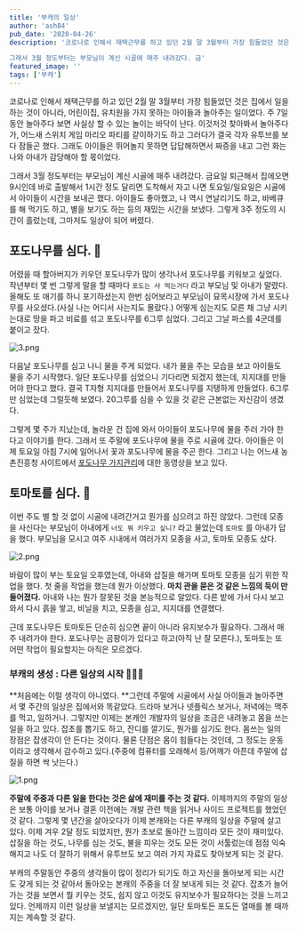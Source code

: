 ```yaml
---
title: '부캐의 일상'
author: 'ash84'
pub_date: '2020-04-26'
description: '코로나로 인해서 재택근무를 하고 있던 2월 말 3월부터 가장 힘들었던 것은 집에서 일을 하는 것이 아니라, 어린이집, 유치원을 가지 못하는 아이들과 놀아주는 일이었다. 주 7일 동안 놀아주다 보면 사실상 할 수 있는 놀이는 바닥이 난다. 이것저것 찾아봐서 놀아주다가, 어느새 스위치 게임 마리오 파티를 같이하기도 하고 그러다가 결국 각자 유투브를 보다 잠들곤 했다. 그래도 아이들은 뛰어놀지 못하면 답답해하면서 짜증을 내고 그런 화는 나와 아내가 감당해야 할 몫이었다. 

그래서 3월 정도부터는 부모님이 계신 시골에 매주 내려갔다. 금'
featured_image: ''
tags: ['부캐']
---
```


코로나로 인해서 재택근무를 하고 있던 2월 말 3월부터 가장 힘들었던 것은 집에서 일을 하는 것이 아니라, 어린이집, 유치원을 가지 못하는 아이들과 놀아주는 일이었다. 주 7일 동안 놀아주다 보면 사실상 할 수 있는 놀이는 바닥이 난다. 이것저것 찾아봐서 놀아주다가, 어느새 스위치 게임 마리오 파티를 같이하기도 하고 그러다가 결국 각자 유투브를 보다 잠들곤 했다. 그래도 아이들은 뛰어놀지 못하면 답답해하면서 짜증을 내고 그런 화는 나와 아내가 감당해야 할 몫이었다. 

그래서 3월 정도부터는 부모님이 계신 시골에 매주 내려갔다. 금요일 퇴근해서 집에오면 9시인데 바로 출발해서 1시간 정도 달리면 도착해서 자고 나면 토요일/일요일은 시골에서 아이들이 시간을 보내곤 했다. 아이들도 좋아했고, 나 역시 연날리기도 하고, 바베큐를 해 먹기도 하고, 별을 보기도 하는 등의 재밌는 시간을 보냈다. 그렇게 3주 정도의 시간이 흘렀는데, 그마저도 일상이 되어 버렸다. 

## 포도나무를 심다. 🍇

어렸을 때 할아버지가 키우던 포도나무가 많이 생각나서 포도나무를 키워보고 싶었다. 작년부터 몇 번 그렇게 말을 할 때마다 `포도는 사 먹는거다` 라고 부모님 및 아내가 말렸다. 올해도 또 애기를 하니 포기하셨는지 한번 심어보라고 부모님이 묘목시장에 가서 포도나무를 사오셨다.(사실 나는 어디서 사는지도 몰랐다.) 어떻게 심는지도 모른 채 그냥 시키는대로 땅을 파고 비료를 섞고 포도나무를 6그루 심었다. 그리고 그날 파스를 4군데를 붙이고 잤다. 


![3.png](https://s3.ap-northeast-2.amazonaws.com/static.ash84.io/images/blog/sub-character/3.png)

다음날 포도나무를 심고 나니 물을 주게 되었다. 내가 물을 주는 모습을 보고 아이들도 물을 주기 시작했다. 일단 포도나무를 심었으니 기다리면 되겠지 했는데, 지지대를 만들어야 한다고 했다. 결국 T자형 지지대를 만들어서 포도나무를 지탱하게 만들었다. 6그루만 심었는데 그럴듯해 보였다. 20그루를 심을 수 있을 것 같은 근본없는 자신감이 생겼다. 

그렇게 몇 주가 지났는데, 놀라운 건 집에 와서 아이들이 포도나무에 물을 주러 가야 한다고 이야기를 한다. 그래서 또 주말에 포도나무에 물을 주로 시골에 갔다. 아이들은 이제 토요일 아침 7시에 일어나서 꽃과 포도나무에 물을 주곤 한다. 그리고 나는 어느새 농촌진흥청 사이트에서 [포도나무 가지관리](http://www.nongsaro.go.kr/portal/ps/psb/psbo/vodPlay.ps?mvpNo=1517)에 대한 동영상을 보고 있다. 

## 토마토를 심다. 🍅

이번 주도 별 할 것 없이 시골에 내려간거고 뭔가를 심으려고 하진 않았다. 그런데 모종을 사신다는 부모님이 아내에게 `너도 뭐 키우고 싶니?` 라고 물었는데 `토마토` 를 아내가 답을 했다. 부모님을 모시고 여주 시내에서 여러가지 모종을 사고, 토마토 모종도 샀다. 

![2.png](https://s3.ap-northeast-2.amazonaws.com/static.ash84.io/images/blog/sub-character/2.png)

바람이 많이 부는 토요일 오후였는데, 아내와 삽질을 해가며 토마토 모종을 심기 위한 작업을 했다. 첫 줄을 작업을 했는데 뭔가 이상했다. **마치 관을 묻은 것 같은 느낌의 둑이 만들어졌다.** 아내와 나는 뭔가 잘못된 것을 본능적으로 알았다. 다른 밭에 가서 다시 보고 와서 다시 흙을 쌓고, 비닐을 치고, 모종을 심고, 지지대를 연결했다. 

근데 포도나무든 토마토든 단순히 심으면 끝이 아니라 유지보수가 필요하다. 그래서 매주 내려가야 한다. 포도나무는 곰팡이가 있다고 하고(아직 난 잘 모른다.), 토마토는 또 어떤 작업이 필요할지는 아직은 모르겠다. 

### 부캐의 생성 : 다른 일상의 시작 👨🏻‍🌾

**처음에는 이럴 생각이 아니였다. **그런데 주말에 시골에서 사실 아이들과 놀아주면서 몇 주간의 일상은 집에서와 똑같았다. 드라마 보거나 넷플릭스 보거나, 저녁에는 맥주를 먹고, 일하거나. 그렇지만 이제는 본캐인 개발자의 일상을 조금은 내려놓고 몸을 쓰는 일을 하고 있다. 잡초를 뽑기도 하고, 잔디를 깔기도, 뭔가를 심기도 한다. 몸쓰는 일의 장점은 잡생각이 안 든다는 것이다. 물론 단점은 몸이 힘들다는 것인데, 그 정도는 운동이라고 생각해서 감수하고 있다.(주중에 컴퓨터를 오래해서 등/어깨가 아픈데 주말에 삽질을 하면 싹 낫는다.)

![1.png](https://s3.ap-northeast-2.amazonaws.com/static.ash84.io/images/blog/sub-character/1.png)

**주말에 주중과 다른 일을 한다는 것은 삶에 재미를 주는 것 같다.** 이제까지의 주말의 일상은 보통 아이를 보거나 결혼 이전에는 개발 관련 책을 읽거나 사이드 프로젝트를 했었던 것 같다. 그렇게 몇 년간을 살아오다가 이제 본캐와는 다른 부캐의 일상을 주말에 살고 있다. 이제 겨우 2달 정도 되었지만, 뭔가 초보로 돌아간 느낌이라 모든 것이 재미있다. 삽질을 하는 것도, 나무를 심는 것도, 불을 피우는 것도 모든 것이 서툴렀는데 점점 익숙해지고 나도 더 잘하기 위해서 유투브도 보고 여러 가지 자료도 찾아보게 되는 것 같다. 

부캐의 주말동안 주중의 생각들이 많이 정리가 되기도 하고 자신을 돌아보게 되는 시간도 갖게 되는 것 같아서 돌아오는 본캐의 주중을 더 잘 보내게 되는 것 같다. 잡초가 늘어가는 것을 보면서 뭘 키우는 것도, 쉽지 않고 이것도 유지보수가 필요하다는 것을 느끼고 있다. 언제까지 이런 일상을 보낼지는 모르겠지만, 일단 토마토든 포도든 열매를 볼 때까지는 계속할 것 같다.
